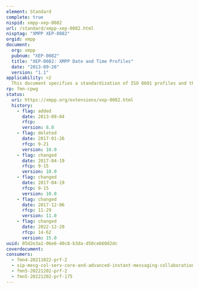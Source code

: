 ```yaml
---
element: Standard
complete: true
nispid: xmpp-xep-0082
url: /standard/xmpp-xep-0082.html
nisptag: "XMPP XEP-0082"
orgid: xmpp
document:
  org: xmpp
  pubnum: "XEP-0082"
  title: "XEP-0082: XMPP Date and Time Profiles"
  date: "2013-09-26"
  version: "1.1"
applicability: >2
  This document specifies a standardization of ISO 8601 profiles and their lexical representation for use in XMPP protocol extensions.
rp: fmn-cpwg
status:
  uri: https://xmpp.org/extensions/xep-0082.html
  history: 
    - flag: added
      date: 2013-09-04
      rfcp: 
      version: 8.0
    - flag: deleted
      date: 2017-01-26
      rfcp: 9-21
      version: 10.0
    - flag: changed
      date: 2017-04-19
      rfcp: 9-15
      version: 10.0
    - flag: changed
      date: 2017-04-19
      rfcp: 9-15
      version: 10.0
    - flag: changed
      date: 2017-12-06
      rfcp: 11-29
      version: 11.0
    - flag: changed
      date: 2022-12-20
      rfcp: 14-62
      version: 15.0
uuid: 05d2e3a1-06e6-40c8-b3da-d50ceb60d2dc
coverdocument:
consumers:
  - fmn4-20211022-prf-2
  - sip-mesg-col-serv-core-and-advanced-instant-messaging-collaboration
  - fmn5-20221202-prf-2
  - fmn5-20221202-prf-175
---
```

